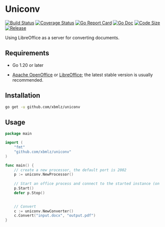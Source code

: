 # Uniconv

[![Build Status](https://github.com/xbmlz/uniconv/actions/workflows/ci.yml/badge.svg?branch=main)](https://github.com/features/actions)
[![Coverage Status](https://coveralls.io/repos/github/xbmlz/uniconv/badge.svg?branch=main)](https://coveralls.io/github/xbmlz/uniconv?branch=main)
[![Go Report Card](https://goreportcard.com/badge/github.com/xbmlz/uniconv)](https://goreportcard.com/report/github.com/xbmlz/uniconv)
[![Go Doc](https://godoc.org/github.com/xbmlz/uniconv?status.svg)](https://godoc.org/github.com/xbmlz/uniconv)
[![Code Size](https://img.shields.io/github/languages/code-size/xbmlz/uniconv.svg?style=flat-square)](https://github.com/xbmlz/uniconv)
[![Release](https://img.shields.io/github/release/xbmlz/uniconv.svg?style=flat-square)](https://github.com/xbmlz/uniconv/releases)

Using LibreOffice as a server for converting documents.

## Requirements

- Go 1.20 or later

- [Apache OpenOffice](https://www.openoffice.org/) or [LibreOffice](https://www.libreoffice.org/); the latest stable version is usually recommended.

## Installation

```bash
go get -u github.com/xbmlz/uniconv
```

## Usage

```go
package main

import (
    "fmt"
    "github.com/xbmlz/uniconv"
)

func main() {
    // create a new processor, the default port is 2002
    p := uniconv.NewProcessor()
    
    // Start an office process and connect to the started instance (on port 2002).
    p.Start()
    defer p.Stop()
    

    // Convert
    c := uniconv.NewConverter()
    c.Convert("input.docx", "output.pdf")
}
```
